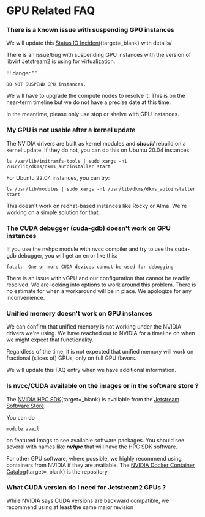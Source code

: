 # GPU Related FAQ

### There is a known issue with suspending GPU instances

We will update this [Status IO Incident](https://jetstream.status.io/pages/incident/61dc808a7e9a82053ce739d2/629a6de486604112e598b390){target=_blank} with details/

There is an issue/bug with suspending GPU instances with the version of libvirt Jetstream2 is using for virtualization.

!!! danger ""

    DO NOT SUSPEND GPU instances.

We will have to upgrade the compute nodes to resolve it. This is on the near-term timeline but we do not have a precise date at this time.

In the meantime, please only use stop or shelve with GPU instances.

### My GPU is not usable after a kernel update

The NVIDIA drivers are built as kernel modules and ***should*** rebuild on a kernel update. If they do not, you can do this on Ubuntu 20.04 instances:

    ls /var/lib/initramfs-tools | sudo xargs -n1 /usr/lib/dkms/dkms_autoinstaller start

For Ubuntu 22.04 instances, you can try:

    ls /usr/lib/modules | sudo xargs -n1 /usr/lib/dkms/dkms_autoinstaller start

This doesn't work on redhat-based instances like Rocky or Alma. We're working on a simple solution for that.

### The CUDA debugger (cuda-gdb) doesn't work on GPU instances

If you use the nvhpc module with nvcc compiler and try to use the cuda-gdb debugger, you will get an error like this:

    fatal:  One or more CUDA devices cannot be used for debugging

There is an issue with vGPU and our configuration that cannot be readily resolved. We are looking into options to work around this problem. There is no estimate for when a workaround will be in place. We apologize for any inconvenience.

### Unified memory doesn't work on GPU instances

We can confirm that unified memory is not working under the NVIDIA drivers we're using. We have reached out to NVIDIA for a timeline on when we might expect that functionality.

Regardless of the time, it is not expected that unified memory will work on fractional (slices of) GPUs, only on full GPU flavors.

We will update this FAQ entry when we have additional information.

### Is nvcc/CUDA available on the images or in the software store ?

The [NVIDIA HPC SDK](https://developer.nvidia.com/hpc-sdk){target=_blank} is available from the [Jetstream Software Store](../general/software.md).

You can do

    module avail

on featured imags to see available software packages. You should see several with names like ***nvhpc*** that will have the HPC SDK software.

For other GPU software, where possible, we highly recommend using containers from NVIDIA if they are available. The [NVIDIA Docker Container Catalog](https://catalog.ngc.nvidia.com/containers){target=_blank} is the repository.

### What CUDA version do I need for Jetstream2 GPUs ?

While NVIDIA says CUDA versions are backward compatible, we recommend using at least the same major revision
